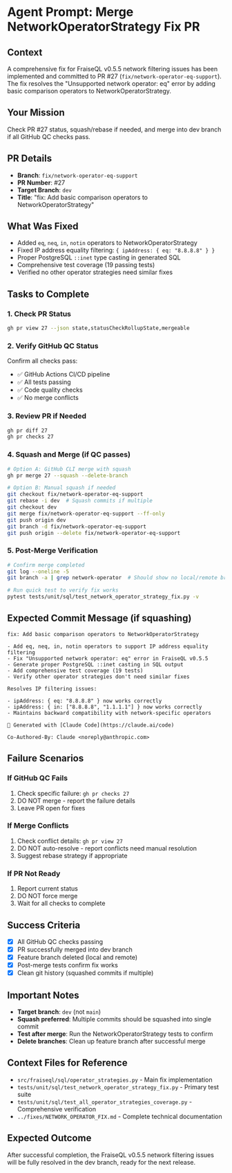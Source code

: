 # Agent Prompt: Merge NetworkOperatorStrategy Fix PR

## Context
A comprehensive fix for FraiseQL v0.5.5 network filtering issues has been implemented and committed to PR #27 (`fix/network-operator-eq-support`). The fix resolves the "Unsupported network operator: eq" error by adding basic comparison operators to NetworkOperatorStrategy.

## Your Mission
Check PR #27 status, squash/rebase if needed, and merge into dev branch if all GitHub QC checks pass.

## PR Details

- **Branch**: `fix/network-operator-eq-support`
- **PR Number**: #27
- **Target Branch**: `dev`
- **Title**: "fix: Add basic comparison operators to NetworkOperatorStrategy"

## What Was Fixed

- Added `eq`, `neq`, `in`, `notin` operators to NetworkOperatorStrategy
- Fixed IP address equality filtering: `{ ipAddress: { eq: "8.8.8.8" } }`
- Proper PostgreSQL `::inet` type casting in generated SQL
- Comprehensive test coverage (19 passing tests)
- Verified no other operator strategies need similar fixes

## Tasks to Complete

### 1. Check PR Status
```bash
gh pr view 27 --json state,statusCheckRollupState,mergeable
```

### 2. Verify GitHub QC Status
Confirm all checks pass:

- ✅ GitHub Actions CI/CD pipeline
- ✅ All tests passing
- ✅ Code quality checks
- ✅ No merge conflicts

### 3. Review PR if Needed
```bash
gh pr diff 27
gh pr checks 27
```

### 4. Squash and Merge (if QC passes)
```bash
# Option A: GitHub CLI merge with squash
gh pr merge 27 --squash --delete-branch

# Option B: Manual squash if needed
git checkout fix/network-operator-eq-support
git rebase -i dev  # Squash commits if multiple
git checkout dev
git merge fix/network-operator-eq-support --ff-only
git push origin dev
git branch -d fix/network-operator-eq-support
git push origin --delete fix/network-operator-eq-support
```

### 5. Post-Merge Verification
```bash
# Confirm merge completed
git log --oneline -5
git branch -a | grep network-operator  # Should show no local/remote branches

# Run quick test to verify fix works
pytest tests/unit/sql/test_network_operator_strategy_fix.py -v
```

## Expected Commit Message (if squashing)
```
fix: Add basic comparison operators to NetworkOperatorStrategy

- Add eq, neq, in, notin operators to support IP address equality filtering
- Fix "Unsupported network operator: eq" error in FraiseQL v0.5.5
- Generate proper PostgreSQL ::inet casting in SQL output
- Add comprehensive test coverage (19 tests)
- Verify other operator strategies don't need similar fixes

Resolves IP filtering issues:

- ipAddress: { eq: "8.8.8.8" } now works correctly
- ipAddress: { in: ["8.8.8.8", "1.1.1.1"] } now works correctly
- Maintains backward compatibility with network-specific operators

🤖 Generated with [Claude Code](https://claude.ai/code)

Co-Authored-By: Claude <noreply@anthropic.com>
```

## Failure Scenarios

### If GitHub QC Fails

1. Check specific failure: `gh pr checks 27`
2. DO NOT merge - report the failure details
3. Leave PR open for fixes

### If Merge Conflicts

1. Check conflict details: `gh pr view 27`
2. DO NOT auto-resolve - report conflicts need manual resolution
3. Suggest rebase strategy if appropriate

### If PR Not Ready

1. Report current status
2. DO NOT force merge
3. Wait for all checks to complete

## Success Criteria

- [x] All GitHub QC checks passing
- [x] PR successfully merged into dev branch
- [x] Feature branch deleted (local and remote)
- [x] Post-merge tests confirm fix works
- [x] Clean git history (squashed commits if multiple)

## Important Notes

- **Target branch**: `dev` (not `main`)
- **Squash preferred**: Multiple commits should be squashed into single commit
- **Test after merge**: Run the NetworkOperatorStrategy tests to confirm
- **Delete branches**: Clean up feature branch after successful merge

## Context Files for Reference

- `src/fraiseql/sql/operator_strategies.py` - Main fix implementation
- `tests/unit/sql/test_network_operator_strategy_fix.py` - Primary test suite
- `tests/unit/sql/test_all_operator_strategies_coverage.py` - Comprehensive verification
- `../fixes/NETWORK_OPERATOR_FIX.md` - Complete technical documentation

## Expected Outcome
After successful completion, the FraiseQL v0.5.5 network filtering issues will be fully resolved in the dev branch, ready for the next release.
